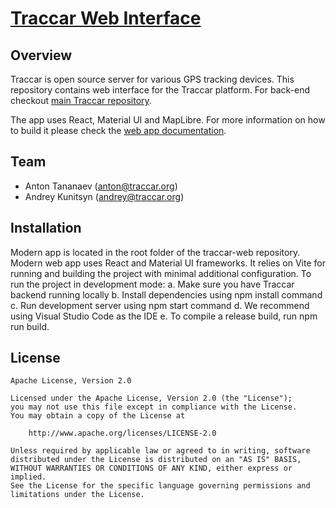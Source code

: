 # [Traccar Web Interface](https://www.traccar.org)

## Overview

Traccar is open source server for various GPS tracking devices. This repository contains web interface for the Traccar platform. For back-end checkout [main Traccar repository](https://github.com/tananaev/traccar).

The app uses React, Material UI and MapLibre. For more information on how to build it please check the [web app documentation](https://www.traccar.org/build-web-app/).

## Team

- Anton Tananaev ([anton@traccar.org](mailto:anton@traccar.org))
- Andrey Kunitsyn ([andrey@traccar.org](mailto:andrey@traccar.org))

 ## Installation
Modern app is located in the root folder of the traccar-web repository.
Modern web app uses React and Material UI frameworks. It relies on Vite for running and building the project with minimal additional configuration.
To run the project in development mode:
a. Make sure you have Traccar backend running locally
b. Install dependencies using npm install command
c. Run development server using npm start command
d. We recommend using Visual Studio Code as the IDE
e. To compile a release build, run npm run build.

## License

    Apache License, Version 2.0

    Licensed under the Apache License, Version 2.0 (the "License");
    you may not use this file except in compliance with the License.
    You may obtain a copy of the License at

        http://www.apache.org/licenses/LICENSE-2.0

    Unless required by applicable law or agreed to in writing, software
    distributed under the License is distributed on an "AS IS" BASIS,
    WITHOUT WARRANTIES OR CONDITIONS OF ANY KIND, either express or implied.
    See the License for the specific language governing permissions and
    limitations under the License.

